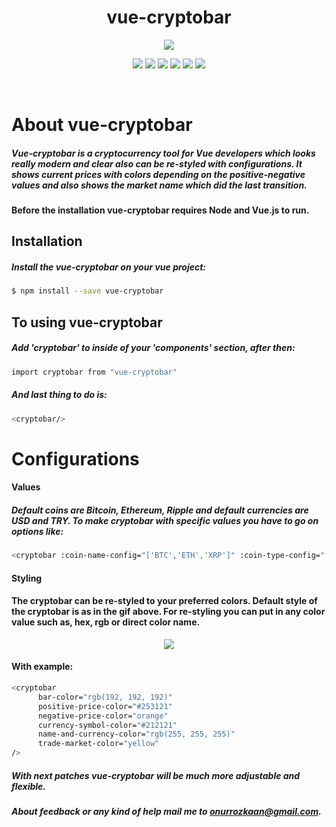 <h1 align="center"> vue-cryptobar </h1>

<p align="center">
<img src="https://user-images.githubusercontent.com/39852038/49454475-47989e80-f7f6-11e8-8f66-6305ffec0dcb.gif"/>
</p>

<p align="center">
  <img src="https://travis-ci.com/onurrozkaan/vue-cryptobar.svg"/>
  <img src="https://badge.fury.io/js/vue-cryptobar.svg"/>
  <img src="https://img.shields.io/badge/node%20version-8.4.0-blue.svg"/>
  <img src="https://img.shields.io/github/stars/onurrozkaan/vue-cryptobar.svg"/>
  <img src="https://img.shields.io/github/issues/onurrozkaan/vue-cryptobar.svg"/>
  <img src="https://img.shields.io/github/license/onurrozkaan/vue-cryptobar.svg"/>
</p>

<br>

# About vue-cryptobar

##### Vue-cryptobar is a cryptocurrency tool for Vue developers which looks really modern and clear also can be re-styled with configurations. It shows current prices with colors depending on the positive-negative values and also shows the market name which did the last transition.

#### Before the installation vue-cryptobar requires Node and Vue.js to run.

## Installation

##### Install the vue-cryptobar on your vue project:

```sh
$ npm install --save vue-cryptobar
```

## To using vue-cryptobar

##### Add 'cryptobar' to inside of your 'components' section, after then:

```sh
import cryptobar from "vue-cryptobar"
```

##### And last thing to do is:

```sh
<cryptobar/>
```

# Configurations
#### Values
##### Default coins are Bitcoin, Ethereum, Ripple and default currencies are USD and TRY. To make cryptobar with specific values you have to go on options like: 

```sh
<cryptobar :coin-name-config="['BTC','ETH','XRP']" :coin-type-config="['USD', 'TRY']"/>
```
#### Styling
#### The cryptobar can be re-styled to your preferred colors. Default style of the cryptobar is as in the gif above.  For re-styling you can put in any color value such as, hex, rgb or direct color name.

<p align="center">
<img src="https://user-images.githubusercontent.com/39852038/49645349-9465ba80-fa2c-11e8-94ea-fa6cc96fda74.png"/>
</p>

#### With example:

```sh
<cryptobar
      bar-color="rgb(192, 192, 192)"
      positive-price-color="#253121"
      negative-price-color="orange"
      currency-symbol-color="#212121"
      name-and-currency-color="rgb(255, 255, 255)"
      trade-market-color="yellow"
/>
```

##### With next patches vue-cryptobar will be much more adjustable and flexible.
##### About feedback or any kind of help mail me to onurrozkaan@gmail.com.
